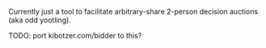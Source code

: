Currently just a tool to facilitate arbitrary-share 2-person 
decision auctions (aka odd yootling).

TODO: port kibotzer.com/bidder to this?
